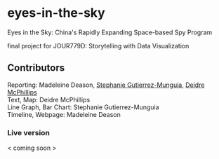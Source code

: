 # eyes-in-the-sky
Eyes in the Sky: China's Rapidly Expanding Space-based Spy Program
<br>

final project for JOUR779D: Storytelling with Data Visualization
## Contributors
Reporting: Madeleine Deason, <a href="https://github.com/sgutie1" target="_blank"> Stephanie Gutierrez-Munguia</a>, <a href="https://github.com/deimcp" target="_blank"> Deidre McPhillips</a>
<br>
Text, Map: Deidre McPhillips 
<br>
Line Graph, Bar Chart: Stephanie Gutierrez-Munguia 
<br>
Timeline, Webpage: Madeleine Deason

### Live version
< coming soon >

